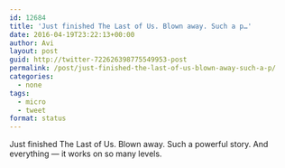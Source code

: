 ```yaml
---
id: 12684
title: 'Just finished The Last of Us. Blown away. Such a p…'
date: 2016-04-19T23:22:13+00:00
author: Avi
layout: post
guid: http://twitter-722626398775549953-post
permalink: /post/just-finished-the-last-of-us-blown-away-such-a-p/
categories:
  - none
tags:
  - micro
  - tweet
format: status
---
```

Just finished The Last of Us. Blown away. Such a powerful story. And everything — it works on so many levels.
